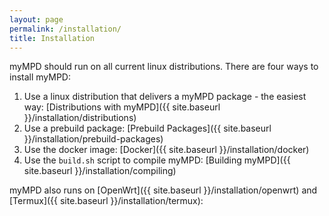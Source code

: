 ```yaml
---
layout: page
permalink: /installation/
title: Installation
---
```


myMPD should run on all current linux distributions. There are four ways to install myMPD:

1. Use a linux distribution that delivers a myMPD package - the easiest way: [Distributions with myMPD]({{ site.baseurl }}/installation/distributions)
2. Use a prebuild package: [Prebuild Packages]({{ site.baseurl }}/installation/prebuild-packages)
3. Use the docker image: [Docker]({{ site.baseurl }}/installation/docker)
4. Use the ``build.sh`` script to compile myMPD: [Building myMPD]({{ site.baseurl }}/installation/compiling)

myMPD also runs on [OpenWrt]({{ site.baseurl }}/installation/openwrt) and [Termux]({{ site.baseurl }}/installation/termux):
